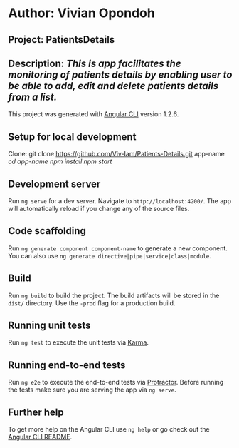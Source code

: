 # Author: **Vivian Opondoh**

## Project: PatientsDetails

## Description: *This is app facilitates the monitoring of patients details by enabling user to be able to add, edit and delete patients details from a list.*

This project was generated with [Angular CLI](https://github.com/angular/angular-cli) version 1.2.6.

## Setup for local development
  Clone: git clone https://github.com/Viv-Iam/Patients-Details.git app-name
  *cd app-name
  npm install
  npm start*

## Development server

Run `ng serve` for a dev server. Navigate to `http://localhost:4200/`. The app will automatically reload if you change any of the source files.

## Code scaffolding

Run `ng generate component component-name` to generate a new component. You can also use `ng generate directive|pipe|service|class|module`.

## Build

Run `ng build` to build the project. The build artifacts will be stored in the `dist/` directory. Use the `-prod` flag for a production build.

## Running unit tests

Run `ng test` to execute the unit tests via [Karma](https://karma-runner.github.io).

## Running end-to-end tests

Run `ng e2e` to execute the end-to-end tests via [Protractor](http://www.protractortest.org/).
Before running the tests make sure you are serving the app via `ng serve`.

## Further help

To get more help on the Angular CLI use `ng help` or go check out the [Angular CLI README](https://github.com/angular/angular-cli/blob/master/README.md).
